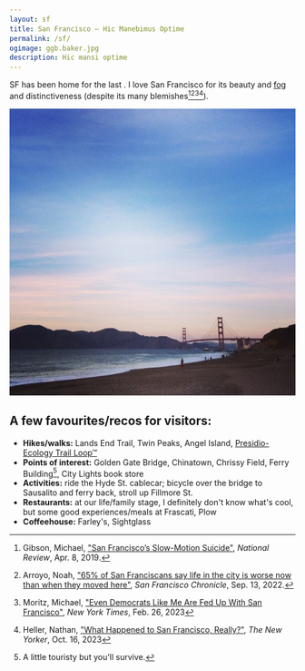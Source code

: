 ```yaml
---
layout: sf
title: San Francisco — Hic Manebimus Optime
permalink: /sf/
ogimage: ggb.baker.jpg
description: Hic mansi optime
---
```

SF has been home for the last <span id="TimeinSF"></span>. I love San Francisco for its beauty and <a href="/fog">fog</a> and distinctiveness (despite its many blemishes[^1][^2][^3][^4]).

![Golden Gate Bridge from Baker Beach](/assets/og/ggb.baker.jpg)

[^1]: Gibson, Michael, <a href="https://www.nationalreview.com/2019/04/san-francisco-decline-failed-government-policies/" target="_blank">"San Francisco’s Slow-Motion Suicide"</a>, *National Review*, Apr. 8, 2019.
[^2]: Arroyo, Noah, <a href="https://www.sfchronicle.com/sf/article/sfnext-poll-decline-17436506.php" target="_blank">"65% of San Franciscans say life in the city is worse now than when they moved here"</a>, *San Francisco Chronicle*, Sep. 13, 2022.
[^3]: Moritz, Michael, <a href="https://www.nytimes.com/2023/02/26/opinion/san-francisco-democrats-board-of-supervisors.html" target="_blank">"Even Democrats Like Me Are Fed Up With San Francisco"</a>, *New York Times*, Feb. 26, 2023
[^4]: Heller, Nathan, <a href="https://www.newyorker.com/magazine/2023/10/23/what-happened-to-san-francisco-really" target="_blank">"What Happened to San Francisco, Really?"</a>, *The New Yorker*, Oct. 16, 2023

## A few favourites/recos for visitors:
- **Hikes/walks:** Lands End Trail, Twin Peaks, Angel Island, [Presidio-Ecology Trail Loop™](/presidio/)
- **Points of interest:** Golden Gate Bridge, Chinatown, Chrissy Field, Ferry Building[^5], City Lights book store
- **Activities:** ride the Hyde St. cablecar; bicycle over the bridge to Sausalito and ferry back, stroll up Fillmore St.
- **Restaurants:** at our life/family stage, I definitely don't know what's cool, but some good experiences/meals at Frascati, Plow
- **Coffeehouse:** Farley's, Sightglass

[^5]: A little touristy but you'll survive.